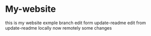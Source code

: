 # My-website
this is my website
exmple branch
edit form update-readme
edit from update-readme locally now remotely
some changes
